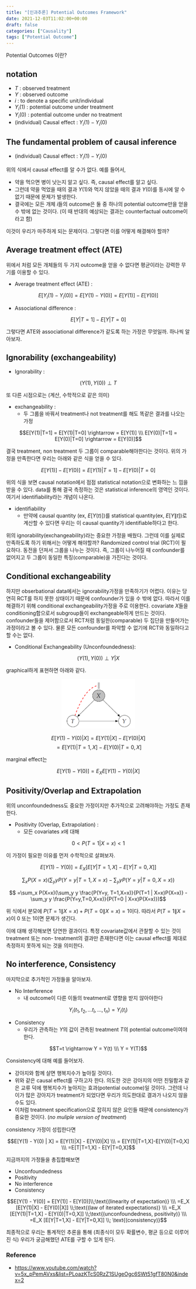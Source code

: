 ```yaml
---
title: "[인과추론] Potential Outcomes Framework"
date: 2021-12-03T11:02:00+00:00
draft: false
categories: ["Causality"]
tags: ["Potential Outcome"]
---
```


Potential Outcomes 이란? 

<!--more-->

## notation
- $T$ : observed treatment
- $Y$ : observed outcome
- $i$ : to denote a specific unit/individual
- $Y_i (1)$ : potential outcome under treatment
- $Y_i (0)$ : potential outcome under no treatment
- (individual) Causal effect : $Y_i (1) - Y_i (0)$

## The fundamental problem of causal inference
- (individual) Causal effect : $Y_i (1) - Y_i (0)$

위의 식에서 causal effect를 알 수가 없다. 예를 들어서,
- 약을 먹으면 병이 낫는지 알고 싶다. 즉, causal effect를 알고 싶다.
- 그런데 약을 먹었을 때의 결과 $Y(1)$와 먹지 않았을 때의 결과 $Y(0)$를 동시에 알 수 없기 때문에 문제가 발생한다.
- 결국에는 모든 개체 $i$들의 outcome은 둘 중 하나의 potential outcome만을 얻을 수 밖에 없는 것이다. (이 때 반대의 예상되는 결과는 counterfactual outcome이라고 함)

이것이 우리가 마주하게 되는 문제이다. 그렇다면 이를 어떻게 해결해야 할까?

## Average treatment effect (ATE)
위에서 처럼 모든 개체들의 두 가지 outcome을 얻을 수 없다면 평균이라는 강력한 무기를 이용할 수 있다.

- Average treatment effect (ATE) : 

$$E[Y_i (1) - Y_i (0)] = E[Y(1) - Y(0)] = E[Y(1)] - E[Y(0)]$$

- Associational difference :

$$E[Y|T=1] - E[Y|T=0]$$

그렇다면 ATE와 associational difference가 같도록 하는 가정은 무엇일까. 하나씩 알아보자.

## Ignorability (exchangeability)
- Ignorability : 

$$(Y(1),Y(0)) \perp T$$

또 다른 시점으로는 (계산, 수학적으로 같은 의미)
- exchangeability :
  - 두 그룹을 바꿔서 treatment나 not treatment를 해도 똑같은 결과를 나오는 가정

$$E[Y(1)|T=1] = E[Y(1)|T=0] \rightarrow = E[Y(1)] \\\ E[Y(0)|T=1] = E[Y(0)|T=0] \rightarrow = E[Y(0)]$$

결국 treatment, non treatment 두 그룹이 comparable해야한다는 것이다. 위의 가정을 만족한다면 우리는 아래와 같은 식을 얻을 수 있다.

$$E[Y(1)] - E[Y(0)] = E[Y(1)|T=1] - E[Y(0)|T=0]$$

위의 식을 보면 causal notation에서 점점 statistical notation으로 변화하는 느
낌을 받을 수 있다. data를 통해 결국 측정하는 것은 statistical inference의 영역인 것이다. 여기서 identifiability라는 개념이 나온다.

- identifiability
  - 만약에 causal quantity (ex, $E[Y(t)]$)를 statistical quantity(ex, $E[Y\|t]$)로 계산할 수 있다면 우리는 이 causal quantity가 identifiable하다고 한다.

위의 ignorability(exchangeability)라는 중요한 가정을 배웠다. 그런데 이를 실제로 만족하도록 하기 위해서는 어떻게 해야할까? Randomized control trial (RCT)이 필요하다. 동전을 던져서 그룹을 나누는 것이다. 즉, 그룹이 나누어질 때 confounder를 없어지고 두 그룹이 동일한 특징(comparable)을 가진다는 것이다.

## Conditional exchangeability
하지만 obserbational data에서는 ignorability가정을 만족하기가 어렵다. 이유는 당연히 RCT를 하지 못한 상태이기 때문에 confounder가 있을 수 밖에 없다. 따라서 이를 해결하기 위해 conditional exchangeability가정을 주로 이용한다. covariate $X$들을 conditioning함으로서 subgroup들이 exchangeable하게 만드는 것이다. confounder들을 제어함으로서 RCT처럼 동일한(comparable) 두 집단을 만들어가는 과정이라고 볼 수 있다. 물론 모든 confounder를 파악할 수 없기에 RCT와 동일하다고 할 수는 없다.

- Conditional Exchangeability (Unconfoundedness):

$$(Y(1),Y(0)) \perp Y |X$$

graphical하게 표현하면 아래와 같다.

<center>
    <img src="https://github.com/minsoo9506/blog/blob/master/static/blog-imgs/Lec_02_01.PNG?raw=true"  width="200">
</center>

$$E[Y(1) - Y(0) | X] = E[Y(1)|X] - E[Y(0)|X] $$
$$ = E[Y(1)|T=1,X]-E[Y(0)|T=0,X]$$

marginal effect는 

$$E[Y(1) - Y(0)] = E_X E[Y(1) - Y(0)|X]$$

## Positivity/Overlap and Extrapolation
위의 unconfoundedness도 중요한 가정이지만 추가적으로 고려해야하는 가정도 존재한다.

- Positivity (Overlap, Extrapolation) :
  - 모든 covariates $x$에 대해

$$0 < P(T=1|X=x) < 1$$

이 가정이 필요한 이유를 먼저 수학적으로 살펴보자.

$$E[Y(1) - Y(0)] = E_X [E[Y|T=1, X] - E[Y|T=0, X]]$$

$$\sum_x P(X=x)(\sum_y y P(Y=y|T=1,X=x) - \sum_y y P(Y=y|T=0,X=x)) $$

$$ =\sum_x P(X=x)(\sum_y y \frac{P(Y=y, T=1,X=x)}{P(T=1 | X=x)P(X=x)} - \sum_y y \frac{P(Y=y,T=0,X=x)}{P(T=0 | X=x)P(X=x)})$$

위 식에서 분모에 $P(T=1\|X=x)+P(T=0\|X=x)=1$이다. 따라서 $P(T=1\|X=x)$이 0 또는 1이면 문제가 생긴다.

이에 대해 생각해보면 당연한 결과이다. 특정 covariate값에서 관찰할 수 있는 것이 treatment 또는 non- treatment의 결과만 존재한다면 이는 causal effect를 제대로 측정하지 못하게 되는 것을 의미한다.

## No interference, Consistency
마지막으로 추가적인 가정들을 알아보자.

- No Interference
  - 내 outcome이 다른 이들의 treatment로 영향을 받지 않아야한다

$$Y_i (t_1, t_2,...t_i,..., t_n) = Y_i (t_i)$$

- Consistency
  - 우리가 관측하는 $Y$의 값이 관측된 treatment $T$의  potential outcome이여야 한다.

$$T=t \rightarrow Y = Y(t) \\\ Y = Y(T)$$

Consistency에 대해 예를 들어보자. 
- 강아지와 함께 살면 행복지수가 높아질 것이다.
- 위와 같은 causal effect를 구하고자 한다. 의도한 것은 강아지의 어떤 친밀함과 같은 교류 덕에 행복지수가 높아지는 효과(potential outcome)일 것이다. 그런데 나이가 많은 강아지가 treatment가 되었다면 우리가 의도한대로 결과가 나오지 않을 수도 있다.
- 이처럼 treatment specification으로 잡히지 않은 요인들 때문에 consistency가 중요한 것이다. (*no muliple version of treatment*)

consistency 가정이 성립한다면 

$$E[Y(1) - Y(0) | X] = E[Y(1)|X] - E[Y(0)|X] \\\ = E[Y(1)|T=1,X]-E[Y(0)|T=0,X] \\\ =E[T|T=1,X] - E[Y|T=0,X]$$

지금까지의 가정들을 총집합해보면
- Unconfoundedness
- Positivity
- No interference
- Consistency

$$E[Y(1) - Y(0)] = E[Y(1)] - E[Y(0)]\\;\text{(linearity of expectation)} \\\ =E_X [E[Y(1)|X] - E[Y(0)|X]] \\;\text{(law of iterated expectations)} \\\ =E_X [E[Y(1)|T=1,X] - E[Y(0)|T=0,X]] \\;\text{(unconfoundedness, positivity)} \\\ =E_X [E[Y|T=1,X] - E[Y|T=0,X]] \\; \text{(consistency)}$$

최종적으로 우리는 통계적인 추론을 통해 (최종식이 모두 확률변수, 평균 등으로 이루어진 식) 우리가 궁금해했던 ATE를 구할 수 있게 된다.

### Reference
- https://www.youtube.com/watch?v=5x_pPemAVxs&list=PLoazKTcS0RzZ1SUgeOgc6SWt51gfT80N0&index=2
